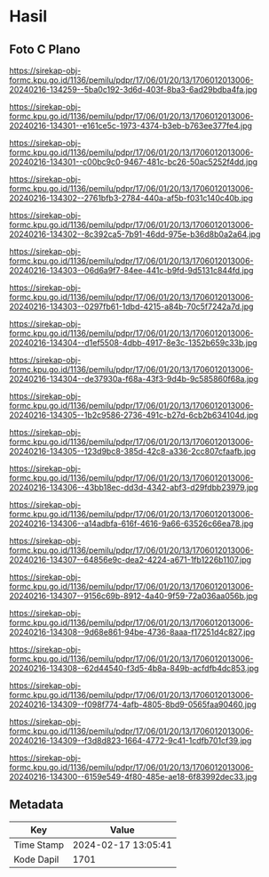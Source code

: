 # Hasil

## Foto C Plano

https://sirekap-obj-formc.kpu.go.id/1136/pemilu/pdpr/17/06/01/20/13/1706012013006-20240216-134259--5ba0c192-3d6d-403f-8ba3-6ad29bdba4fa.jpg

https://sirekap-obj-formc.kpu.go.id/1136/pemilu/pdpr/17/06/01/20/13/1706012013006-20240216-134301--e161ce5c-1973-4374-b3eb-b763ee377fe4.jpg

https://sirekap-obj-formc.kpu.go.id/1136/pemilu/pdpr/17/06/01/20/13/1706012013006-20240216-134301--c00bc9c0-9467-481c-bc26-50ac5252f4dd.jpg

https://sirekap-obj-formc.kpu.go.id/1136/pemilu/pdpr/17/06/01/20/13/1706012013006-20240216-134302--2761bfb3-2784-440a-af5b-f031c140c40b.jpg

https://sirekap-obj-formc.kpu.go.id/1136/pemilu/pdpr/17/06/01/20/13/1706012013006-20240216-134302--8c392ca5-7b91-46dd-975e-b36d8b0a2a64.jpg

https://sirekap-obj-formc.kpu.go.id/1136/pemilu/pdpr/17/06/01/20/13/1706012013006-20240216-134303--06d6a9f7-84ee-441c-b9fd-9d5131c844fd.jpg

https://sirekap-obj-formc.kpu.go.id/1136/pemilu/pdpr/17/06/01/20/13/1706012013006-20240216-134303--0297fb61-1dbd-4215-a84b-70c5f7242a7d.jpg

https://sirekap-obj-formc.kpu.go.id/1136/pemilu/pdpr/17/06/01/20/13/1706012013006-20240216-134304--d1ef5508-4dbb-4917-8e3c-1352b659c33b.jpg

https://sirekap-obj-formc.kpu.go.id/1136/pemilu/pdpr/17/06/01/20/13/1706012013006-20240216-134304--de37930a-f68a-43f3-9d4b-9c585860f68a.jpg

https://sirekap-obj-formc.kpu.go.id/1136/pemilu/pdpr/17/06/01/20/13/1706012013006-20240216-134305--1b2c9586-2736-491c-b27d-6cb2b634104d.jpg

https://sirekap-obj-formc.kpu.go.id/1136/pemilu/pdpr/17/06/01/20/13/1706012013006-20240216-134305--123d9bc8-385d-42c8-a336-2cc807cfaafb.jpg

https://sirekap-obj-formc.kpu.go.id/1136/pemilu/pdpr/17/06/01/20/13/1706012013006-20240216-134306--43bb18ec-dd3d-4342-abf3-d29fdbb23979.jpg

https://sirekap-obj-formc.kpu.go.id/1136/pemilu/pdpr/17/06/01/20/13/1706012013006-20240216-134306--a14adbfa-616f-4616-9a66-63526c66ea78.jpg

https://sirekap-obj-formc.kpu.go.id/1136/pemilu/pdpr/17/06/01/20/13/1706012013006-20240216-134307--64856e9c-dea2-4224-a671-1fb1226b1107.jpg

https://sirekap-obj-formc.kpu.go.id/1136/pemilu/pdpr/17/06/01/20/13/1706012013006-20240216-134307--9156c69b-8912-4a40-9f59-72a036aa056b.jpg

https://sirekap-obj-formc.kpu.go.id/1136/pemilu/pdpr/17/06/01/20/13/1706012013006-20240216-134308--9d68e861-94be-4736-8aaa-f17251d4c827.jpg

https://sirekap-obj-formc.kpu.go.id/1136/pemilu/pdpr/17/06/01/20/13/1706012013006-20240216-134308--62d44540-f3d5-4b8a-849b-acfdfb4dc853.jpg

https://sirekap-obj-formc.kpu.go.id/1136/pemilu/pdpr/17/06/01/20/13/1706012013006-20240216-134309--f098f774-4afb-4805-8bd9-0565faa90460.jpg

https://sirekap-obj-formc.kpu.go.id/1136/pemilu/pdpr/17/06/01/20/13/1706012013006-20240216-134309--f3d8d823-1664-4772-9c41-1cdfb701cf39.jpg

https://sirekap-obj-formc.kpu.go.id/1136/pemilu/pdpr/17/06/01/20/13/1706012013006-20240216-134300--6159e549-4f80-485e-ae18-6f83992dec33.jpg


## Metadata

| Key        | Value               |
| ---------- | ------------------- |
| Time Stamp | 2024-02-17 13:05:41 |
| Kode Dapil | 1701                |



